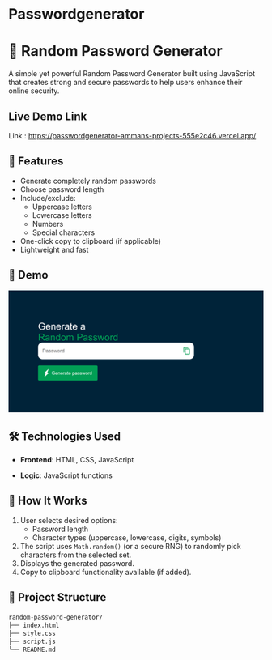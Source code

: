 # Passwordgenerator
# 🔐 Random Password Generator

A simple yet powerful Random Password Generator built using JavaScript that creates strong and secure passwords to help users enhance their online security.

## Live Demo Link
Link :  https://passwordgenerator-ammans-projects-555e2c46.vercel.app/
## 🚀 Features

- Generate completely random passwords
- Choose password length
- Include/exclude:
  - Uppercase letters
  - Lowercase letters
  - Numbers
  - Special characters
- One-click copy to clipboard (if applicable)
- Lightweight and fast

## 📸 Demo

![Demo Screenshot](demo.png) 

## 🛠️ Technologies Used

- **Frontend**: HTML, CSS, JavaScript  

- **Logic**: JavaScript functions 
## 🧪 How It Works

1. User selects desired options:
   - Password length
   - Character types (uppercase, lowercase, digits, symbols)
2. The script uses `Math.random()` (or a secure RNG) to randomly pick characters from the selected set.
3. Displays the generated password.
4. Copy to clipboard functionality available (if added).

## 📂 Project Structure

```plaintext
random-password-generator/
├── index.html
├── style.css
├── script.js
└── README.md

